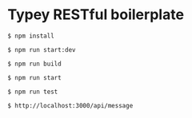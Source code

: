 # Typey RESTful boilerplate

`
$ npm install
`

`
$ npm run start:dev
`

`
$ npm run build
`

`
$ npm run start
`

`
$ npm run test
`

`
$ http://localhost:3000/api/message
`
